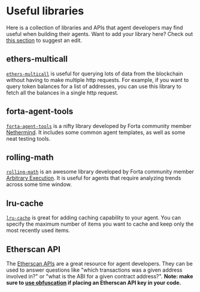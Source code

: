 # Useful libraries

Here is a collection of libraries and APIs that agent developers may find useful when building their agents. Want to add your library here? Check out [this section](/contributing/#improve-the-documentation) to suggest an edit.

## ethers-multicall

[`ethers-multicall`](https://www.npmjs.com/package/ethers-multicall) is useful for querying lots of data from the blockchain without having to make multiple http requests. For example, if you want to query token balances for a list of addresses, you can use this library to fetch all the balances in a single http request.

## forta-agent-tools

[`forta-agent-tools`](https://www.npmjs.com/package/forta-agent-tools) is a nifty library developed by Forta community member [Nethermind](https://nethermind.io/). It includes some common agent templates, as well as some neat testing tools.

## rolling-math

[`rolling-math`](https://www.npmjs.com/package/rolling-math) is an awesome library developed by Forta community member [Arbitrary Execution](https://www.arbitraryexecution.com/). It is useful for agents that require analyzing trends across some time window.

## lru-cache

[`lru-cache`](https://www.npmjs.com/package/lru-cache) is great for adding caching capability to your agent. You can specify the maximum number of items you want to cache and keep only the most recently used items.

## Etherscan API

The [Etherscan APIs](https://etherscan.io/apis) are a great resource for agent developers. They can be used to answer questions like "which transactions was a given address involved in?" or "what is the ABI for a given contract address?". **Note: make sure to [use obfuscation](sensitive-data.md) if placing an Etherscan API key in your code.**
